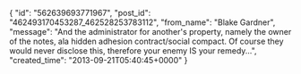  {
   "id": "562639693771967",
   "post_id": "462493170453287_462528253783112",
   "from_name": "Blake Gardner",
   "message": "And the administrator for another's property, namely the owner of the notes, ala hidden adhesion contract/social compact. Of course they would never disclose this, therefore your enemy IS your remedy...",
   "created_time": "2013-09-21T05:40:45+0000"
 }
